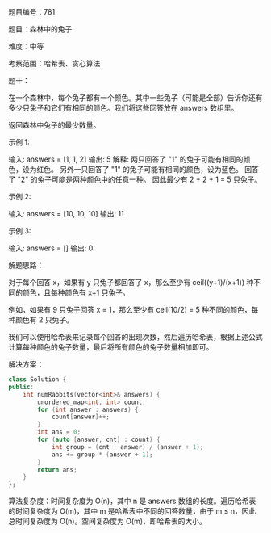 题目编号：781

题目：森林中的兔子

难度：中等

考察范围：哈希表、贪心算法

题干：

在一个森林中，每个兔子都有一个颜色。其中一些兔子（可能是全部）告诉你还有多少只兔子和它们有相同的颜色。我们将这些回答放在 answers 数组里。

返回森林中兔子的最少数量。

示例 1:

输入: answers = [1, 1, 2]
输出: 5
解释:
两只回答了 "1" 的兔子可能有相同的颜色，设为红色。
另外一只回答了 "1" 的兔子可能有相同的颜色，设为蓝色。
回答了 "2" 的兔子可能是两种颜色中的任意一种。
因此最少有 2 + 2 + 1 = 5 只兔子。

示例 2:

输入: answers = [10, 10, 10]
输出: 11

示例 3:

输入: answers = []
输出: 0

解题思路：

对于每个回答 x，如果有 y 只兔子都回答了 x，那么至少有 ceil((y+1)/(x+1)) 种不同的颜色，且每种颜色有 x+1 只兔子。

例如，如果有 9 只兔子回答 x = 1，那么至少有 ceil(10/2) = 5 种不同的颜色，每种颜色有 2 只兔子。

我们可以使用哈希表来记录每个回答的出现次数，然后遍历哈希表，根据上述公式计算每种颜色的兔子数量，最后将所有颜色的兔子数量相加即可。

解决方案：

```cpp
class Solution {
public:
    int numRabbits(vector<int>& answers) {
        unordered_map<int, int> count;
        for (int answer : answers) {
            count[answer]++;
        }
        int ans = 0;
        for (auto [answer, cnt] : count) {
            int group = (cnt + answer) / (answer + 1);
            ans += group * (answer + 1);
        }
        return ans;
    }
};
```

算法复杂度：时间复杂度为 O(n)，其中 n 是 answers 数组的长度。遍历哈希表的时间复杂度为 O(m)，其中 m 是哈希表中不同的回答数量，由于 m ≤ n，因此总时间复杂度为 O(n)。空间复杂度为 O(m)，即哈希表的大小。